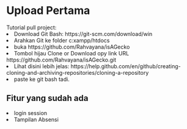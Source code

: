 <h1>Upload Pertama </h1>
Tutorial pull project:
<li>Download Git Bash: https://git-scm.com/download/win</li>
<li>Arahkan Git ke folder c:xampp/htdocs</li>
<li>buka https://github.com/Rahvayana/isAGecko</li>
<li>Tombol hijau Clone or Download opy link URL https://github.com/Rahvayana/isAGecko.git </li>
<li>Lihat disini lebih jelas: https://help.github.com/en/github/creating-cloning-and-archiving-repositories/cloning-a-repository</li>
<li>paste ke git bash tadi.</li>

<h2>Fitur yang sudah ada</h2>
<li>login session</li>
<li>Tampilan Absensi</li>
